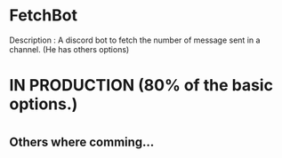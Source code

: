 # FetchBot

Description : A discord bot to fetch the number of message sent in a channel. (He has others options)


<h1>IN PRODUCTION (80% of the basic options.)<h1>
<h2>Others where comming...<h2>
